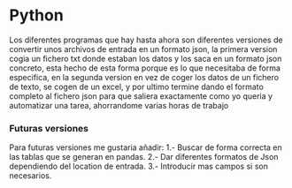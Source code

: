 # Python
Los diferentes programas que hay hasta ahora son diferentes versiones de convertir unos archivos de entrada en un formato json, la primera version cogia un fichero txt donde estaban los datos y los saca en un formato json concreto, esta hecho de esta forma porque es lo que necesitaba de forma especifica, en la segunda version en vez de coger los datos de un fichero de texto, se cogen de un excel, y por ultimo termine dando el formato completo al fichero json para que saliera exactamente como yo queria y automatizar una tarea, ahorrandome varias horas de trabajo

### Futuras versiones     

Para futuras versiones me gustaria añadir:
1.- Buscar de forma correcta en las tablas que se generan en pandas.
2.- Dar diferentes formatos de Json dependiendo del location de entrada.
3.- Introducir mas campos si son necesarios.
